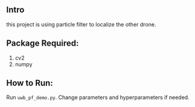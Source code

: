 ## Intro
this project is using particle filter to localize the other drone.
## Package Required:
1. cv2
1. numpy

## How to Run:
Run `uwb_pf_demo.py`.  Change parameters and hyperparameters if needed. 
